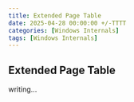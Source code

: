 ```yaml
---
title: Extended Page Table
date: 2025-04-28 00:00:00 +/-TTTT
categories: [Windows Internals]
tags: [Windows Internals]
---
```


## Extended Page Table
writing...